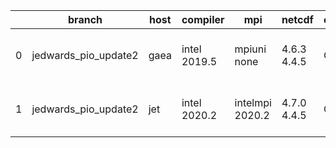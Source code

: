 |    | branch               | host   | compiler     | mpi             | netcdf      | o_g   | os     | build   | u_pass   | u_fail   | s_pass   | s_fail   | e_pass   | e_fail   |   nuopc_pass |   nuopc_fail | artifacts_hash                                                                                                                                                     | modified                  |
|----|----------------------|--------|--------------|-----------------|-------------|-------|--------|---------|----------|----------|----------|----------|----------|----------|--------------|--------------|--------------------------------------------------------------------------------------------------------------------------------------------------------------------|---------------------------|
|  0 | jedwards_pio_update2 | gaea   | intel 2019.5 | mpiuni none     | 4.6.3 4.4.5 | O     | Unicos | pass    | 12106    | 15       | 8        | 0        | 43       | 0        |            0 |           50 | [artifacts](https://github.com/esmf-org/esmf-test-artifacts/tree/f10939ca146cf76a6d274d9c444917be484db4bd/jedwards_pio_update2/gaea/intel/2019.5/O/mpiuni/none)    | 2022-03-23 01:21:16 -0400 |
|  1 | jedwards_pio_update2 | jet    | intel 2020.2 | intelmpi 2020.2 | 4.7.0 4.4.5 | O     | Linux  | fail    | fail     | fail     | fail     | fail     | fail     | fail     |            0 |           50 | [artifacts](https://github.com/esmf-org/esmf-test-artifacts/tree/bec3e9b53f3fdaf2ae69544b0d4ddd60933b85da/jedwards_pio_update2/jet/intel/2020.2/O/intelmpi/2020.2) | 2022-03-23 03:58:49 +0000 |